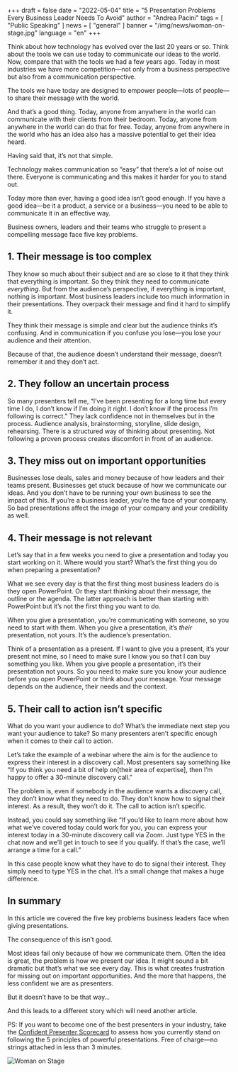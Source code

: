 +++
draft = false
date = "2022-05-04"
title = "5 Presentation Problems Every Business Leader Needs To Avoid"
author = "Andrea Pacini"
tags = [ "Public Speaking" ]
news = [ "general" ]
banner = "/img/news/woman-on-stage.jpg"
language = "en"
+++

Think about how technology has evolved over the last 20 years or so. Think about the tools we can use today to communicate our ideas to the world. Now, compare that with the tools we had a few years ago. Today in most industries we have more competition—not only from a business perspective but also from a communication perspective.

The tools we have today are designed to empower people—lots of people—to share their message with the world.

And that’s a good thing. Today, anyone from anywhere in the world can communicate with their clients from their bedroom. Today, anyone from anywhere in the world can do that for free. Today, anyone from anywhere in the world who has an idea also has a massive potential to get their idea heard.

Having said that, it’s not that simple.

Technology makes communication so “easy” that there’s a lot of noise out there. Everyone is communicating and this makes it harder for you to stand out.

Today more than ever, having a good idea isn’t good enough. If you have a good idea—be it a product, a service or a business—you need to be able to communicate it in an effective way.

Business owners, leaders and their teams who struggle to present a compelling message face five key problems.

## 1. Their message is too complex

They know so much about their subject and are so close to it that they think that everything is important. So they think they need to communicate *everything*. But from the audience’s perspective, if everything is important, nothing is important. Most business leaders include too much information in their presentations. They overpack their message and find it hard to simplify it.
 
They think their message is simple and clear but the audience thinks it’s confusing. And in communication if you confuse you lose—you lose your audience and their attention.
 
Because of that, the audience doesn’t understand their message, doesn’t remember it and they don’t act.

## 2. They follow an uncertain process
 
So many presenters tell me, “I’ve been presenting for a long time but every time I do, I don’t know if I’m doing it right. I don’t know if the process I’m following is correct.” They lack confidence not in themselves but in the process. Audience analysis, brainstorming, storyline, slide design, rehearsing. There is a structured way of thinking about presenting. Not following a proven process creates discomfort in front of an audience.

## 3. They miss out on important opportunities

Businesses lose deals, sales and money because of how leaders and their teams present. Businesses get stuck because of how we communicate our ideas. And you don’t have to be running your own business to see the impact of this. If you’re a business leader, you’re the face of your company. So bad presentations affect the image of your company and your credibility as well.

## 4. Their message is not relevant

Let’s say that in a few weeks you need to give a presentation and today you start working on it. Where would you start? What’s the first thing you do when preparing a presentation?

What we see every day is that the first thing most business leaders do is they open PowerPoint. Or they start thinking about their message, the outline or the agenda. The latter approach is better than starting with PowerPoint but it’s not the first thing you want to do.

When you give a presentation, you’re communicating with someone, so you need to start with them. When you give a presentation, it’s *their* presentation, not yours. It’s the audience’s presentation.

Think of a presentation as a present. If I want to give you a present, it’s your present not mine, so I need to make sure I know you so that I can buy something you like. When you give people a presentation, it’s their presentation not yours. So you need to make sure you know your audience before you open PowerPoint or think about your message. Your message depends on the audience, their needs and the context.

## 5. Their call to action isn’t specific

What do you want your audience to do? What’s the immediate next step you want your audience to take? So many presenters aren’t specific enough when it comes to their call to action.

Let’s take the example of a webinar where the aim is for the audience to express their interest in a discovery call. Most presenters say something like “If you think you need a bit of help on[their area of expertise], then I’m happy to offer a 30-minute discovery call.”

The problem is, even if somebody in the audience wants a discovery call, they don’t know what they need to do. They don’t know how to signal their interest. As a result, they won’t do it. The call to action isn’t specific.

Instead, you could say something like “If you’d like to learn more about how what we’ve covered today could work for you, you can express your interest today in a 30-minute discovery call via Zoom. Just type YES in the chat now and we’ll get in touch to see if you qualify. If that’s the case, we’ll arrange a time for a call.”

In this case people know what they have to do to signal their interest. They simply need to type YES in the chat. It’s a small change that makes a huge difference.

## In summary
 
In this article we covered the five key problems business leaders face when giving presentations.

The consequence of this isn’t good.

Most ideas fail only because of how we communicate them. Often the idea is great, the problem is how we present our idea. It might sound a bit dramatic but that’s what we see every day. This is what creates frustration for missing out on important opportunities. And the more that happens, the less confident we are as presenters.

But it doesn’t have to be that way…

And this leads to a different story which will need another article.

PS: If you want to become one of the best presenters in your industry, take the [Confident Presenter Scorecard](https://presentationscorecard.scoreapp.com/) to assess how you currently stand on following the 5 principles of powerful presentations. Free of charge—no strings attached in less than 3 minutes.

![Woman on Stage](/img/news/woman-on-stage.jpg)